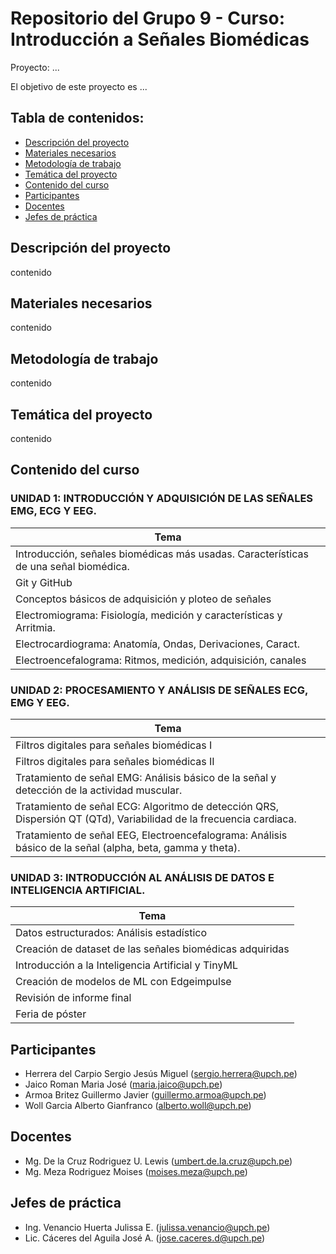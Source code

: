 
# Repositorio del Grupo 9 - Curso: Introducción a Señales Biomédicas

Proyecto: ...

El objetivo de este proyecto es ...

## Tabla de contenidos:

- [Descripción del proyecto](#descripcion-del-proyecto)
- [Materiales necesarios](#materiales-necesarios)
- [Metodología de trabajo](#metodologia-de-trabajo)
- [Temática del proyecto](#tematica-del-proyecto)
- [Contenido del curso](#contenido-del-curso)
- [Participantes](#participantes)
- [Docentes](#docentes)
- [Jefes de práctica](#jefes-de-práctica)

## Descripción del proyecto

contenido

## Materiales necesarios

contenido

## Metodología de trabajo

contenido

## Temática del proyecto

contenido

## Contenido del curso

### UNIDAD 1: INTRODUCCIÓN Y ADQUISICIÓN DE LAS SEÑALES EMG, ECG Y EEG.

| Tema                                                        |
|-------------------------------------------------------------|
| Introducción, señales biomédicas más usadas. Características de una señal biomédica. |
| Git y GitHub                                                |
| Conceptos básicos de adquisición y ploteo de señales        |
| Electromiograma: Fisiología, medición y características y Arritmia. |
| Electrocardiograma: Anatomía, Ondas, Derivaciones, Caract. |
| Electroencefalograma: Ritmos, medición, adquisición, canales |

### UNIDAD 2: PROCESAMIENTO Y ANÁLISIS DE SEÑALES ECG, EMG Y EEG.

| Tema                                                        |
|-------------------------------------------------------------|
| Filtros digitales para señales biomédicas I                |
| Filtros digitales para señales biomédicas II               |
| Tratamiento de señal EMG: Análisis básico de la señal y detección de la actividad muscular. |
| Tratamiento de señal ECG: Algoritmo de detección QRS, Dispersión QT (QTd), Variabilidad de la frecuencia cardiaca. |
| Tratamiento de señal EEG, Electroencefalograma: Análisis básico de la señal (alpha, beta, gamma y theta). |

### UNIDAD 3: INTRODUCCIÓN AL ANÁLISIS DE DATOS E INTELIGENCIA ARTIFICIAL.

| Tema                                                        |
|-------------------------------------------------------------|
| Datos estructurados: Análisis estadístico                   |
| Creación de dataset de las señales biomédicas adquiridas    |
| Introducción a la Inteligencia Artificial y TinyML          |
| Creación de modelos de ML con Edgeimpulse                   |
| Revisión de informe final                                  |
| Feria de póster                                            |


## Participantes

- Herrera del Carpio Sergio Jesús Miguel (sergio.herrera@upch.pe)
- Jaico Roman Maria José                 (maria.jaico@upch.pe)
- Armoa Britez Guillermo Javier          (guillermo.armoa@upch.pe)
- Woll Garcia Alberto Gianfranco         (alberto.woll@upch.pe)

## Docentes

- Mg. De la Cruz Rodriguez U. Lewis      (umbert.de.la.cruz@upch.pe)
- Mg. Meza Rodriguez Moises              (moises.meza@upch.pe)

## Jefes de práctica

- Ing. Venancio Huerta Julissa E.        (julissa.venancio@upch.pe)
- Lic. Cáceres del Aguila José A.        (jose.caceres.d@upch.pe)


